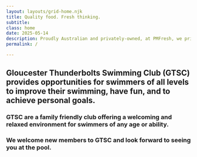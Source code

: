 ```yaml
---
layout: layouts/grid-home.njk
title: Quality food. Fresh thinking.
subtitle: 
class: home
date: 2025-05-14
description: Proudly Australian and privately-owned, at PMFresh, we pride ourselves in our extensive experience and expertise in the fresh food industry.
permalink: /

---
```




<h2 class="home-heading-text">Gloucester Thunderbolts Swimming Club (GTSC) provides opportunities for swimmers of all levels to improve their swimming, have fun, and to achieve personal goals.</h2>

<h3>GTSC are a family friendly club offering a welcoming and relaxed environment for swimmers of any age or ability.</h3>

<h3>We welcome new members to GTSC and look forward to seeing you at the pool.</h3>








